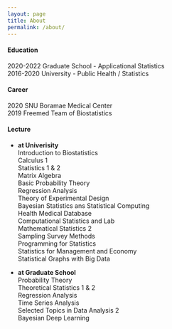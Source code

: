 ```yaml
---
layout: page
title: About
permalink: /about/
---
```


#### Education
2020-2022 Graduate School - Applicational Statistics  
2016-2020 University - Public Health / Statistics  

#### Career
2020 SNU Boramae Medical Center  
2019 Freemed Team of Biostatistics  

#### Lecture
* **at Univerisity**  
Introduction to Biostatistics  
Calculus 1  
Statistics 1 & 2  
Matrix Algebra  
Basic Probability Theory  
Regression Analysis  
Theory of Experimental Design  
Bayesian Statistics ans Statistical Computing  
Health Medical Database  
Computational Statistics and Lab  
Mathematical Statistics 2  
Sampling Survey Methods  
Programming for Statistics  
Statistics for Management and Economy  
Statistical Graphs with Big Data  

* **at Graduate School**  
Probability Theory  
Theoretical Statistics 1 & 2  
Regression Analysis  
Time Series Analysis  
Selected Topics in Data Analysis 2  
Bayesian Deep Learning  
